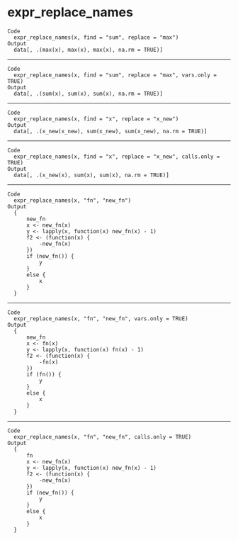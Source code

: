 # expr_replace_names

    Code
      expr_replace_names(x, find = "sum", replace = "max")
    Output
      data[, .(max(x), max(x), max(x), na.rm = TRUE)]

---

    Code
      expr_replace_names(x, find = "sum", replace = "max", vars.only = TRUE)
    Output
      data[, .(sum(x), sum(x), sum(x), na.rm = TRUE)]

---

    Code
      expr_replace_names(x, find = "x", replace = "x_new")
    Output
      data[, .(x_new(x_new), sum(x_new), sum(x_new), na.rm = TRUE)]

---

    Code
      expr_replace_names(x, find = "x", replace = "x_new", calls.only = TRUE)
    Output
      data[, .(x_new(x), sum(x), sum(x), na.rm = TRUE)]

---

    Code
      expr_replace_names(x, "fn", "new_fn")
    Output
      {
          new_fn
          x <- new_fn(x)
          y <- lapply(x, function(x) new_fn(x) - 1)
          f2 <- (function(x) {
              -new_fn(x)
          })
          if (new_fn()) {
              y
          }
          else {
              x
          }
      }

---

    Code
      expr_replace_names(x, "fn", "new_fn", vars.only = TRUE)
    Output
      {
          new_fn
          x <- fn(x)
          y <- lapply(x, function(x) fn(x) - 1)
          f2 <- (function(x) {
              -fn(x)
          })
          if (fn()) {
              y
          }
          else {
              x
          }
      }

---

    Code
      expr_replace_names(x, "fn", "new_fn", calls.only = TRUE)
    Output
      {
          fn
          x <- new_fn(x)
          y <- lapply(x, function(x) new_fn(x) - 1)
          f2 <- (function(x) {
              -new_fn(x)
          })
          if (new_fn()) {
              y
          }
          else {
              x
          }
      }


